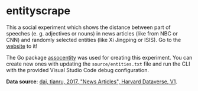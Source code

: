 # entityscrape

This a social experiment which shows the distance between part of speeches
(e. g. adjectives or nouns) in news articles (like from NBC or CNN) and randomly
selected entities (like Xi Jingping or ISIS). Go to the
[website](https://ndabap.github.io/entityscrape/index.html) to it!

The Go package [assocentity](https://github.com/ndabAP/assocentity) was
used for creating this experiment. You can create new ones with updating the
`source/entities.txt` file and run the CLI with the provided Visual Studio Code
debug configuration.

**Data source**: [dai, tianru, 2017, "News Articles", Harvard Dataverse, V1](https://dataverse.harvard.edu/dataset.xhtml?persistentId=doi:10.7910/DVN/GMFCTR).
